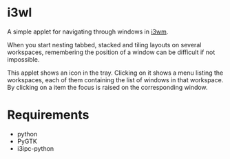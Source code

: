 # i3wl
A simple applet for navigating through windows in [i3wm](https://i3wm.org/).

When you start nesting tabbed, stacked and tiling layouts on several
workspaces, remembering the position of a window can be difficult if not
impossible.

This applet shows an icon in the tray. Clicking on it shows a menu listing
the workspaces, each of them containing the list of windows in that
workspace. By clicking on a item the focus is raised on the corresponding
window.

# Requirements
* python
* PyGTK
* i3ipc-python

